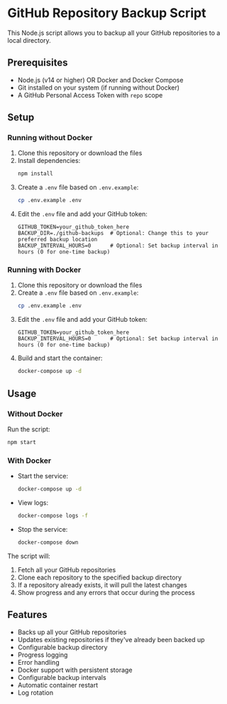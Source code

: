 # GitHub Repository Backup Script

This Node.js script allows you to backup all your GitHub repositories to a local directory.

## Prerequisites

- Node.js (v14 or higher) OR Docker and Docker Compose
- Git installed on your system (if running without Docker)
- A GitHub Personal Access Token with `repo` scope

## Setup

### Running without Docker

1. Clone this repository or download the files
2. Install dependencies:
   ```bash
   npm install
   ```
3. Create a `.env` file based on `.env.example`:
   ```bash
   cp .env.example .env
   ```
4. Edit the `.env` file and add your GitHub token:
   ```
   GITHUB_TOKEN=your_github_token_here
   BACKUP_DIR=./github-backups  # Optional: Change this to your preferred backup location
   BACKUP_INTERVAL_HOURS=0      # Optional: Set backup interval in hours (0 for one-time backup)
   ```

### Running with Docker

1. Clone this repository or download the files
2. Create a `.env` file based on `.env.example`:
   ```bash
   cp .env.example .env
   ```
3. Edit the `.env` file and add your GitHub token:
   ```
   GITHUB_TOKEN=your_github_token_here
   BACKUP_INTERVAL_HOURS=0      # Optional: Set backup interval in hours (0 for one-time backup)
   ```
4. Build and start the container:
   ```bash
   docker-compose up -d
   ```

## Usage

### Without Docker

Run the script:
```bash
npm start
```

### With Docker

- Start the service:
  ```bash
  docker-compose up -d
  ```
- View logs:
  ```bash
  docker-compose logs -f
  ```
- Stop the service:
  ```bash
  docker-compose down
  ```

The script will:
1. Fetch all your GitHub repositories
2. Clone each repository to the specified backup directory
3. If a repository already exists, it will pull the latest changes
4. Show progress and any errors that occur during the process

## Features

- Backs up all your GitHub repositories
- Updates existing repositories if they've already been backed up
- Configurable backup directory
- Progress logging
- Error handling
- Docker support with persistent storage
- Configurable backup intervals
- Automatic container restart
- Log rotation 